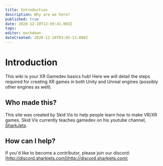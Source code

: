 ```yaml
---
title: Introduction
description: Why are we here?
published: true
date: 2020-12-10T13:59:41.003Z
tags: 
editor: markdown
dateCreated: 2020-12-10T03:05:13.088Z
---
```


# Introduction
This wiki is your XR Gamedev basics hub! 
Here we will detail the steps required for creating XR games in both Unity and Unreal engines (possibly other engines as well).

## Who made this?
This site was created by Skid Vis to help people learn how to make VR/XR games.
Skid Vis currently teaches gamedev on his youtube channel, [SharkJets](http://youtube.com/sharkjets).

## How can I help?
If you'd like to become a contributor, please join our discord:
[http://discord.sharkjets.com](http://discord.sharkjets.com)
